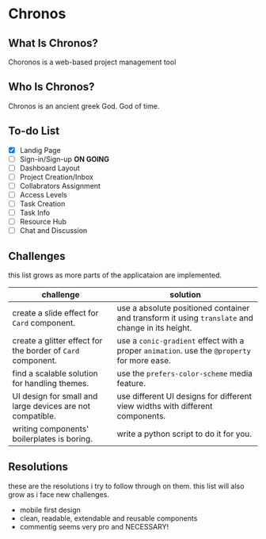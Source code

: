# Chronos

## What Is Chronos?

Choronos is a web-based project management tool

## Who Is Chronos?

Chronos is an ancient greek God. God of time.

## To-do List
- [X] Landig Page
- [ ] Sign-in/Sign-up  **ON GOING**
- [ ] Dashboard Layout
- [ ] Project Creation/Inbox
- [ ] Collabrators Assignment
- [ ] Access Levels
- [ ] Task Creation
- [ ] Task Info
- [ ] Resource Hub
- [ ] Chat and Discussion

## Challenges
this list grows as more parts of the applicataion are implemented.
  
|   **challenge** | **solution** |
|-------------|----------|
| create a slide effect for `Card` component. | use a absolute positioned container and transform it using `translate` and change in its height. |
| create a glitter effect for the border of `Card` component. | use a `conic-gradient` effect with a proper `animation`. use the `@property` for more ease. |
| find a scalable solution for handling themes. | use the `prefers-color-scheme` media feature. |
| UI design for small and large devices are not compatible. | use different UI designs for different view widths with different components. |
| writing components' boilerplates is boring. | write a python script to do it for you. |

## Resolutions
these are the resolutions i try to follow through on them. this list will also grow as i face new challenges.
- mobile first design
- clean, readable, extendable and reusable components
- commentig seems very pro and NECESSARY!
